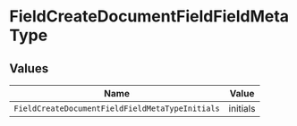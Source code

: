 # FieldCreateDocumentFieldFieldMetaType


## Values

| Name                                            | Value                                           |
| ----------------------------------------------- | ----------------------------------------------- |
| `FieldCreateDocumentFieldFieldMetaTypeInitials` | initials                                        |